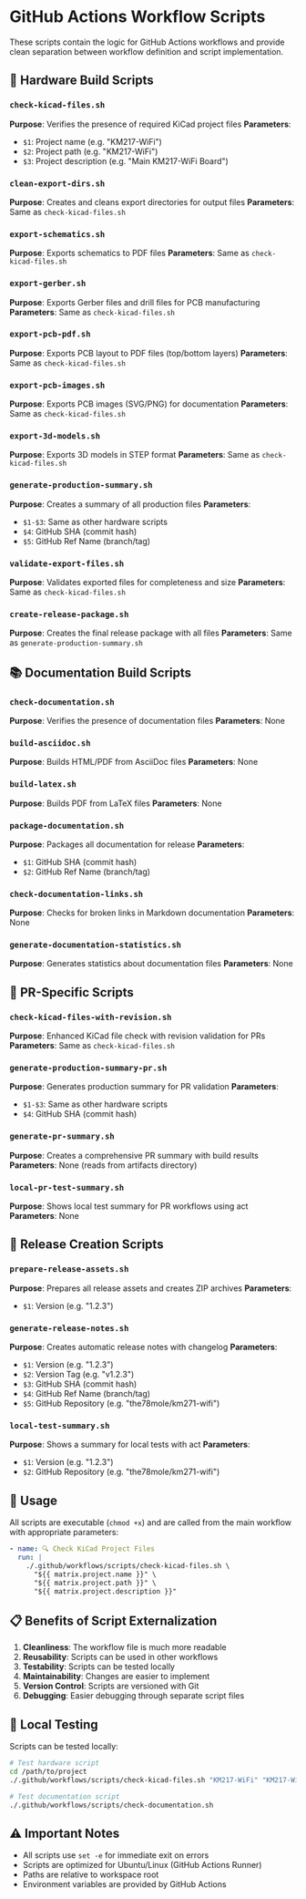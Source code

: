 # GitHub Actions Workflow Scripts

These scripts contain the logic for GitHub Actions workflows and provide clean separation between workflow definition and script implementation.

## 📁 Hardware Build Scripts

### `check-kicad-files.sh`
**Purpose**: Verifies the presence of required KiCad project files
**Parameters**: 
- `$1`: Project name (e.g. "KM217-WiFi")
- `$2`: Project path (e.g. "KM217-WiFi")
- `$3`: Project description (e.g. "Main KM217-WiFi Board")

### `clean-export-dirs.sh`
**Purpose**: Creates and cleans export directories for output files
**Parameters**: Same as `check-kicad-files.sh`

### `export-schematics.sh`
**Purpose**: Exports schematics to PDF files
**Parameters**: Same as `check-kicad-files.sh`

### `export-gerber.sh`
**Purpose**: Exports Gerber files and drill files for PCB manufacturing
**Parameters**: Same as `check-kicad-files.sh`

### `export-pcb-pdf.sh`
**Purpose**: Exports PCB layout to PDF files (top/bottom layers)
**Parameters**: Same as `check-kicad-files.sh`

### `export-pcb-images.sh`
**Purpose**: Exports PCB images (SVG/PNG) for documentation
**Parameters**: Same as `check-kicad-files.sh`

### `export-3d-models.sh`
**Purpose**: Exports 3D models in STEP format
**Parameters**: Same as `check-kicad-files.sh`

### `generate-production-summary.sh`
**Purpose**: Creates a summary of all production files
**Parameters**: 
- `$1-$3`: Same as other hardware scripts
- `$4`: GitHub SHA (commit hash)
- `$5`: GitHub Ref Name (branch/tag)

### `validate-export-files.sh`
**Purpose**: Validates exported files for completeness and size
**Parameters**: Same as `check-kicad-files.sh`

### `create-release-package.sh`
**Purpose**: Creates the final release package with all files
**Parameters**: Same as `generate-production-summary.sh`

## 📚 Documentation Build Scripts

### `check-documentation.sh`
**Purpose**: Verifies the presence of documentation files
**Parameters**: None

### `build-asciidoc.sh`
**Purpose**: Builds HTML/PDF from AsciiDoc files
**Parameters**: None

### `build-latex.sh`
**Purpose**: Builds PDF from LaTeX files
**Parameters**: None

### `package-documentation.sh`
**Purpose**: Packages all documentation for release
**Parameters**:
- `$1`: GitHub SHA (commit hash)
- `$2`: GitHub Ref Name (branch/tag)

### `check-documentation-links.sh`
**Purpose**: Checks for broken links in Markdown documentation
**Parameters**: None

### `generate-documentation-statistics.sh`
**Purpose**: Generates statistics about documentation files
**Parameters**: None

## 🔄 PR-Specific Scripts

### `check-kicad-files-with-revision.sh`
**Purpose**: Enhanced KiCad file check with revision validation for PRs
**Parameters**: Same as `check-kicad-files.sh`

### `generate-production-summary-pr.sh`
**Purpose**: Generates production summary for PR validation
**Parameters**: 
- `$1-$3`: Same as other hardware scripts
- `$4`: GitHub SHA (commit hash)

### `generate-pr-summary.sh`
**Purpose**: Creates a comprehensive PR summary with build results
**Parameters**: None (reads from artifacts directory)

### `local-pr-test-summary.sh`
**Purpose**: Shows local test summary for PR workflows using act
**Parameters**: None

## 🚀 Release Creation Scripts

### `prepare-release-assets.sh`
**Purpose**: Prepares all release assets and creates ZIP archives
**Parameters**:
- `$1`: Version (e.g. "1.2.3")

### `generate-release-notes.sh`
**Purpose**: Creates automatic release notes with changelog
**Parameters**:
- `$1`: Version (e.g. "1.2.3")
- `$2`: Version Tag (e.g. "v1.2.3")
- `$3`: GitHub SHA (commit hash)
- `$4`: GitHub Ref Name (branch/tag)
- `$5`: GitHub Repository (e.g. "the78mole/km271-wifi")

### `local-test-summary.sh`
**Purpose**: Shows a summary for local tests with act
**Parameters**:
- `$1`: Version (e.g. "1.2.3")
- `$2`: GitHub Repository (e.g. "the78mole/km271-wifi")

## 🔧 Usage

All scripts are executable (`chmod +x`) and are called from the main workflow with appropriate parameters:

```yaml
- name: 🔍 Check KiCad Project Files
  run: |
    ./.github/workflows/scripts/check-kicad-files.sh \
      "${{ matrix.project.name }}" \
      "${{ matrix.project.path }}" \
      "${{ matrix.project.description }}"
```

## 📋 Benefits of Script Externalization

1. **Cleanliness**: The workflow file is much more readable
2. **Reusability**: Scripts can be used in other workflows
3. **Testability**: Scripts can be tested locally
4. **Maintainability**: Changes are easier to implement
5. **Version Control**: Scripts are versioned with Git
6. **Debugging**: Easier debugging through separate script files

## 🧪 Local Testing

Scripts can be tested locally:

```bash
# Test hardware script
cd /path/to/project
./.github/workflows/scripts/check-kicad-files.sh "KM217-WiFi" "KM217-WiFi" "Main Board"

# Test documentation script
./.github/workflows/scripts/check-documentation.sh
```

## ⚠️ Important Notes

- All scripts use `set -e` for immediate exit on errors
- Scripts are optimized for Ubuntu/Linux (GitHub Actions Runner)
- Paths are relative to workspace root
- Environment variables are provided by GitHub Actions
